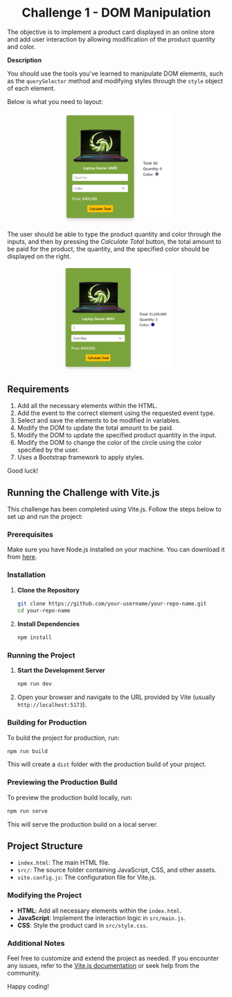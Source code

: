<div align="center">

# Challenge 1 - DOM Manipulation

</div>

The objective is to implement a product card displayed in an online store and add user interaction by allowing modification of the product quantity and color.

**Description**

You should use the tools you've learned to manipulate DOM elements, such as the `querySelector` method and modifying styles through the `style` object of each element.

Below is what you need to layout:

<div align="center">

<img src="./public/images/screenshot_115519.png" width="250" heigh="300" />

</div>

The user should be able to type the product quantity and color through the inputs, and then by pressing the *Calculate Total* button, the total amount to be paid for the product, the quantity, and the specified color should be displayed on the right.

<div align="center">

<img src="./public/images/screenshot_113948.png" width="250" heigh="300" />

</div>

## Requirements

1. Add all the necessary elements within the HTML.
2. Add the event to the correct element using the requested event type.
3. Select and save the elements to be modified in variables.
4. Modify the DOM to update the total amount to be paid.
5. Modify the DOM to update the specified product quantity in the input.
6. Modify the DOM to change the color of the circle using the color specified by the user.
7. Uses a Bootstrap framework to apply styles.

Good luck!

## Running the Challenge with Vite.js

This challenge has been completed using Vite.js. Follow the steps below to set up and run the project:

### Prerequisites

Make sure you have Node.js installed on your machine. You can download it from [here](https://nodejs.org/).

### Installation

1. **Clone the Repository**
   ```bash
   git clone https://github.com/your-username/your-repo-name.git
   cd your-repo-name
   ```

2. **Install Dependencies**
   ```bash
   npm install
   ```

### Running the Project

1. **Start the Development Server**
   ```bash
   npm run dev
   ```

2. Open your browser and navigate to the URL provided by Vite (usually `http://localhost:5173`).

### Building for Production

To build the project for production, run:
```bash
npm run build
```

This will create a `dist` folder with the production build of your project.

### Previewing the Production Build

To preview the production build locally, run:
```bash
npm run serve
```

This will serve the production build on a local server.

## Project Structure

- `index.html`: The main HTML file.
- `src/`: The source folder containing JavaScript, CSS, and other assets.
- `vite.config.js`: The configuration file for Vite.js.

### Modifying the Project

- **HTML**: Add all necessary elements within the `index.html`.
- **JavaScript**: Implement the interaction logic in `src/main.js`.
- **CSS**: Style the product card in `src/style.css`.

### Additional Notes

Feel free to customize and extend the project as needed. If you encounter any issues, refer to the [Vite.js documentation](https://vitejs.dev/) or seek help from the community.

Happy coding!